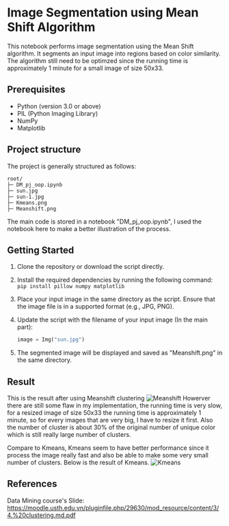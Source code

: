 # Image Segmentation using Mean Shift Algorithm

This notebook performs image segmentation using the Mean Shift algorithm. It segments an input image into regions based on color similarity. The algorithm still need to be optimzed since the running time is approximately 1 minute for a small image of size 50x33.

## Prerequisites

- Python (version 3.0 or above)
- PIL (Python Imaging Library)
- NumPy
- Matplotlib

## Project structure

The project is generally structured as follows:
```
root/
├─ DM_pj_oop.ipynb
├─ sun.jpg
├─ sun-1.jpg
├─ Kmeans.png
├─ Meanshift.png
```

The main code is stored in a notebook "DM_pj_oop.ipynb", I used the notebook here to make a better illustration of the process.

## Getting Started

1. Clone the repository or download the script directly.

2. Install the required dependencies by running the following command: 
   ```pip install pillow numpy matplotlib```

3. Place your input image in the same directory as the script. Ensure that the image file is in a supported format (e.g., JPG, PNG).

4. Update the script with the filename of your input image (In the main part):
    ```python
    image = Img("sun.jpg")
    ```
5. The segmented image will be displayed and saved as "Meanshift.png" in the same directory.

## Result

This is the result after using Meanshift clustering
![Meanshift](Meanshift.png)
Howerver there are still some flaw in my implementation, the running time is very slow, for a resized image of size 50x33 the running time is approximately 1 minute, so for every images that are very big, I have to resize it first. Also the number of cluster is about 30% of the original number of unique color which is still really large number of clusters.

Compare to Kmeans, Kmeans seem to have better performance since it process the image really fast and also be able to make some very small number of clusters. Below is the result of Kmeans.
![Kmeans](Kmeans.png)

## References
Data Mining course's Slide: https://moodle.usth.edu.vn/pluginfile.php/29630/mod_resource/content/3/4.%20clustering.md.pdf 
